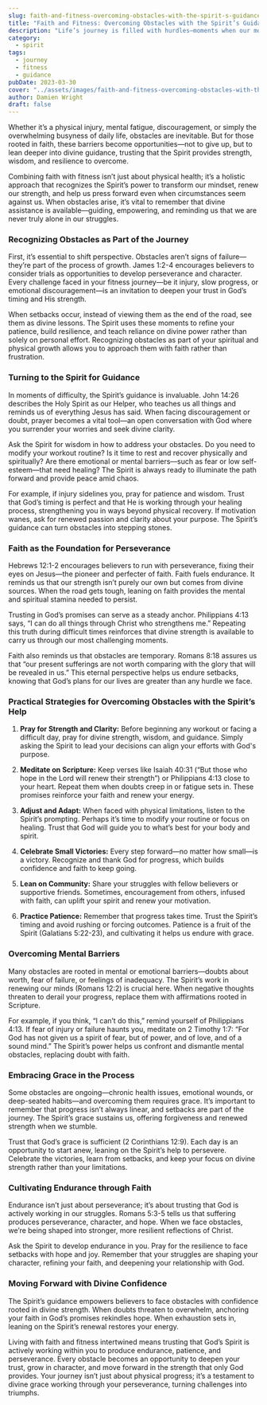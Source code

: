```yaml
---
slug: faith-and-fitness-overcoming-obstacles-with-the-spirit-s-guidance
title: "Faith and Fitness: Overcoming Obstacles with the Spirit’s Guidance"
description: "Life’s journey is filled with hurdles—moments when our motivation wanes, challenges seem insurmountable, and setbacks threaten to derail our progress."
category:
  - spirit
tags:
  - journey
  - fitness
  - guidance
pubDate: 2023-03-30
cover: "../assets/images/faith-and-fitness-overcoming-obstacles-with-the-spirit-s-guidance.webp"
author: Damien Wright
draft: false
---
```


Whether it’s a physical injury, mental fatigue, discouragement, or simply the overwhelming busyness of daily life, obstacles are inevitable. But for those rooted in faith, these barriers become opportunities—not to give up, but to lean deeper into divine guidance, trusting that the Spirit provides strength, wisdom, and resilience to overcome.

Combining faith with fitness isn’t just about physical health; it’s a holistic approach that recognizes the Spirit’s power to transform our mindset, renew our strength, and help us press forward even when circumstances seem against us. When obstacles arise, it’s vital to remember that divine assistance is available—guiding, empowering, and reminding us that we are never truly alone in our struggles.

### Recognizing Obstacles as Part of the Journey

First, it’s essential to shift perspective. Obstacles aren’t signs of failure—they’re part of the process of growth. James 1:2-4 encourages believers to consider trials as opportunities to develop perseverance and character. Every challenge faced in your fitness journey—be it injury, slow progress, or emotional discouragement—is an invitation to deepen your trust in God’s timing and His strength.

When setbacks occur, instead of viewing them as the end of the road, see them as divine lessons. The Spirit uses these moments to refine your patience, build resilience, and teach reliance on divine power rather than solely on personal effort. Recognizing obstacles as part of your spiritual and physical growth allows you to approach them with faith rather than frustration.

### Turning to the Spirit for Guidance

In moments of difficulty, the Spirit’s guidance is invaluable. John 14:26 describes the Holy Spirit as our Helper, who teaches us all things and reminds us of everything Jesus has said. When facing discouragement or doubt, prayer becomes a vital tool—an open conversation with God where you surrender your worries and seek divine clarity.

Ask the Spirit for wisdom in how to address your obstacles. Do you need to modify your workout routine? Is it time to rest and recover physically and spiritually? Are there emotional or mental barriers—such as fear or low self-esteem—that need healing? The Spirit is always ready to illuminate the path forward and provide peace amid chaos.

For example, if injury sidelines you, pray for patience and wisdom. Trust that God’s timing is perfect and that He is working through your healing process, strengthening you in ways beyond physical recovery. If motivation wanes, ask for renewed passion and clarity about your purpose. The Spirit’s guidance can turn obstacles into stepping stones.

### Faith as the Foundation for Perseverance

Hebrews 12:1-2 encourages believers to run with perseverance, fixing their eyes on Jesus—the pioneer and perfecter of faith. Faith fuels endurance. It reminds us that our strength isn’t purely our own but comes from divine sources. When the road gets tough, leaning on faith provides the mental and spiritual stamina needed to persist.

Trusting in God’s promises can serve as a steady anchor. Philippians 4:13 says, “I can do all things through Christ who strengthens me.” Repeating this truth during difficult times reinforces that divine strength is available to carry us through our most challenging moments.

Faith also reminds us that obstacles are temporary. Romans 8:18 assures us that “our present sufferings are not worth comparing with the glory that will be revealed in us.” This eternal perspective helps us endure setbacks, knowing that God’s plans for our lives are greater than any hurdle we face.

### Practical Strategies for Overcoming Obstacles with the Spirit’s Help

1. **Pray for Strength and Clarity:** Before beginning any workout or facing a difficult day, pray for divine strength, wisdom, and guidance. Simply asking the Spirit to lead your decisions can align your efforts with God's purpose.

2. **Meditate on Scripture:** Keep verses like Isaiah 40:31 (“But those who hope in the Lord will renew their strength”) or Philippians 4:13 close to your heart. Repeat them when doubts creep in or fatigue sets in. These promises reinforce your faith and renew your energy.

3. **Adjust and Adapt:** When faced with physical limitations, listen to the Spirit’s prompting. Perhaps it’s time to modify your routine or focus on healing. Trust that God will guide you to what’s best for your body and spirit.

4. **Celebrate Small Victories:** Every step forward—no matter how small—is a victory. Recognize and thank God for progress, which builds confidence and faith to keep going.

5. **Lean on Community:** Share your struggles with fellow believers or supportive friends. Sometimes, encouragement from others, infused with faith, can uplift your spirit and renew your motivation.

6. **Practice Patience:** Remember that progress takes time. Trust the Spirit’s timing and avoid rushing or forcing outcomes. Patience is a fruit of the Spirit (Galatians 5:22-23), and cultivating it helps us endure with grace.

### Overcoming Mental Barriers

Many obstacles are rooted in mental or emotional barriers—doubts about worth, fear of failure, or feelings of inadequacy. The Spirit’s work in renewing our minds (Romans 12:2) is crucial here. When negative thoughts threaten to derail your progress, replace them with affirmations rooted in Scripture.

For example, if you think, “I can’t do this,” remind yourself of Philippians 4:13. If fear of injury or failure haunts you, meditate on 2 Timothy 1:7: “For God has not given us a spirit of fear, but of power, and of love, and of a sound mind.” The Spirit’s power helps us confront and dismantle mental obstacles, replacing doubt with faith.

### Embracing Grace in the Process

Some obstacles are ongoing—chronic health issues, emotional wounds, or deep-seated habits—and overcoming them requires grace. It’s important to remember that progress isn’t always linear, and setbacks are part of the journey. The Spirit’s grace sustains us, offering forgiveness and renewed strength when we stumble.

Trust that God’s grace is sufficient (2 Corinthians 12:9). Each day is an opportunity to start anew, leaning on the Spirit’s help to persevere. Celebrate the victories, learn from setbacks, and keep your focus on divine strength rather than your limitations.

### Cultivating Endurance through Faith

Endurance isn’t just about perseverance; it’s about trusting that God is actively working in our struggles. Romans 5:3-5 tells us that suffering produces perseverance, character, and hope. When we face obstacles, we’re being shaped into stronger, more resilient reflections of Christ.

Ask the Spirit to develop endurance in you. Pray for the resilience to face setbacks with hope and joy. Remember that your struggles are shaping your character, refining your faith, and deepening your relationship with God.

### Moving Forward with Divine Confidence

The Spirit’s guidance empowers believers to face obstacles with confidence rooted in divine strength. When doubts threaten to overwhelm, anchoring your faith in God’s promises rekindles hope. When exhaustion sets in, leaning on the Spirit’s renewal restores your energy.

Living with faith and fitness intertwined means trusting that God’s Spirit is actively working within you to produce endurance, patience, and perseverance. Every obstacle becomes an opportunity to deepen your trust, grow in character, and move forward in the strength that only God provides. Your journey isn’t just about physical progress; it’s a testament to divine grace working through your perseverance, turning challenges into triumphs.